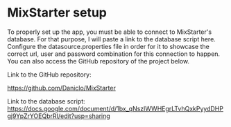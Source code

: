 # MixStarter setup
To properly set up the app, you must be able to connect to MixStarter's database. For that purpose, I will paste a link to the database script here. Configure the datasource.properties file in order for it to showcase the correct url, user and password combination for this connection to happen. You can also access the GitHub repository of the project below.

Link to the GitHub repository: 

https://github.com/Daniclo/MixStarter

Link to the database script:
https://docs.google.com/document/d/1bx_qNszlWWHEgrLTvhQxkPyydDHPgj9YpZrYOEQbrRI/edit?usp=sharing
